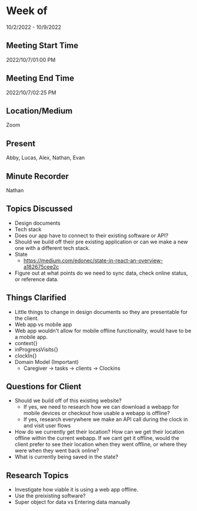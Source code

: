 # Week of 
10/2/2022 - 10/9/2022

## Meeting Start Time
2022/10/7/01:00 PM

## Meeting End Time
2022/10/7/02:25 PM

## Location/Medium
Zoom

## Present
Abby, Lucas, Alex, Nathan, Evan

## Minute Recorder
Nathan

## Topics Discussed
* Design documents
* Tech stack 
* Does our app have to connect to their existing software or API?
* Should we build off their pre existing application or can we make a new one with a different tech stack.
* State
  * https://medium.com/edonec/state-in-react-an-overview-a182675cee2c
* Figure out at what points do we need to sync data, check online status, or reference data.

## Things Clarified
* Little things to change in design documents so they are presentable for the client.
* Web app vs mobile app
* Web app wouldn't allow for mobile offline functionality, would have to be a mobile app.
* context{}
* inProgressVisits{}
* clockIn{}
* Domain Model (Important)
  * Caregiver -> tasks -> clients -> Clockins


## Questions for Client
* Should we build off of this existing website? 
  * If yes, we need to research how we can download a webapp for mobile devices or checkout how usable a webapp is offline?
  * If yes, research everywhere we make an API call during the clock in and visit user flows
* How do we currently get their location? How can we get their location offline within the current webapp. If we cant get it offline, would the client prefer to see their location when they went offline, or where they were when they went back online?
*  What is currently being saved in the state?

## Research Topics
* Investigate how viable it is using a web app offline.
* Use the preixisting software?
* Super object for data vs Entering data manually 


